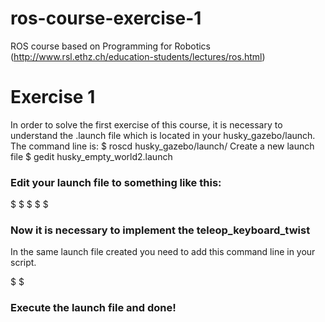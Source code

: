 # ros-course-exercise-1
ROS course based on Programming for Robotics (http://www.rsl.ethz.ch/education-students/lectures/ros.html)

# Exercise 1

In order to solve the first exercise of this course, it is necessary to understand the .launch file which is located in your husky_gazebo/launch. 
The command line is:
$ roscd husky_gazebo/launch/
Create a new launch file
$ gedit husky_empty_world2.launch

### Edit your launch file to something like this:

$ <launch>
$ <include file="$(find husky_gazebo)/launch/husky_empty_world.launch">
$    <arg name="world_name" value="worlds/robocup14_spl_field.world"/>
$  </include>
$ </launch>

### Now it is necessary to implement the teleop_keyboard_twist

In the same launch file created you need to add this command line in your script.

$ <node name="teleop_twist_keyboard" pkg="teleop_twist_keyboard" type="teleop_twist_keyboard.py" output="screen">
$  </node>
  
### Execute the launch file and done!
